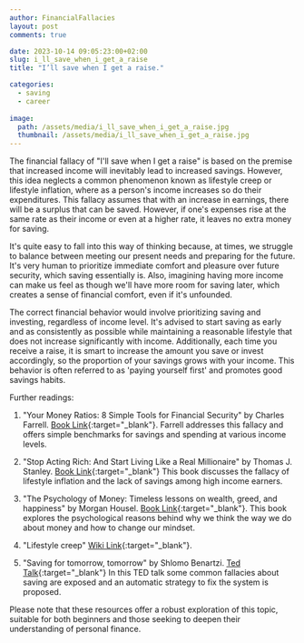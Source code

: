 ```yaml
---
author: FinancialFallacies
layout: post
comments: true

date: 2023-10-14 09:05:23:00+02:00  
slug: i_ll_save_when_i_get_a_raise
title: "I’ll save when I get a raise."

categories:
  - saving
  - career
  
image:
  path: /assets/media/i_ll_save_when_i_get_a_raise.jpg
  thumbnail: /assets/media/i_ll_save_when_i_get_a_raise.jpg
---
```


The financial fallacy of "I'll save when I get a raise" is based on the premise that increased income will inevitably lead to increased savings. However, this idea neglects a common phenomenon known as lifestyle creep or lifestyle inflation, where as a person's income increases so do their expenditures. This fallacy assumes that with an increase in earnings, there will be a surplus that can be saved. However, if one's expenses rise at the same rate as their income or even at a higher rate, it leaves no extra money for saving. 

It's quite easy to fall into this way of thinking because, at times, we struggle to balance between meeting our present needs and preparing for the future. It's very human to prioritize immediate comfort and pleasure over future security, which saving essentially is. Also, imagining having more income can make us feel as though we'll have more room for saving later, which creates a sense of financial comfort, even if it's unfounded. 

The correct financial behavior would involve prioritizing saving and investing, regardless of income level. It's advised to start saving as early and as consistently as possible while maintaining a reasonable lifestyle that does not increase significantly with income. Additionally, each time you receive a raise, it is smart to increase the amount you save or invest accordingly, so the proportion of your savings grows with your income. This behavior is often referred to as 'paying yourself first' and promotes good savings habits.

Further readings:

1. "Your Money Ratios: 8 Simple Tools for Financial Security" by Charles Farrell. [Book Link](https://www.amazon.com/Your-Money-Ratios-Financial-Security/dp/1583334165/ref=nosim?tag=financialfall-20){:target="_blank"}.
Farrell addresses this fallacy and offers simple benchmarks for savings and spending at various income levels. 

2. "Stop Acting Rich: And Start Living Like a Real Millionaire" by Thomas J. Stanley. [Book Link](https://www.amazon.com/Stop-Acting-Rich-Living-Millionaire/dp/1118011570/ref=nosim?tag=financialfall-20){:target="_blank"}
This book discusses the fallacy of lifestyle inflation and the lack of savings among high income earners. 

3. "The Psychology of Money: Timeless lessons on wealth, greed, and happiness" by Morgan Housel. [Book Link](https://www.amazon.com/Psychology-Money-Timeless-lessons-happiness/dp/0857197681/ref=nosim?tag=financialfall-20){:target="_blank"}.
This book explores the psychological reasons behind why we think the way we do about money and how to change our mindset.

5. "Lifestyle creep" [Wiki Link](https://en.wikipedia.org/wiki/Lifestyle_creep){:target="_blank"}.

6. "Saving for tomorrow, tomorrow" by Shlomo Benartzi. [Ted Talk](https://www.ted.com/talks/shlomo_benartzi_saving_for_tomorrow_tomorrow?language=en){:target="_blank"}
In this TED talk some common fallacies about saving are exposed and an automatic strategy to fix the system is proposed.

Please note that these resources offer a robust exploration of this topic, suitable for both beginners and those seeking to deepen their understanding of personal finance.
